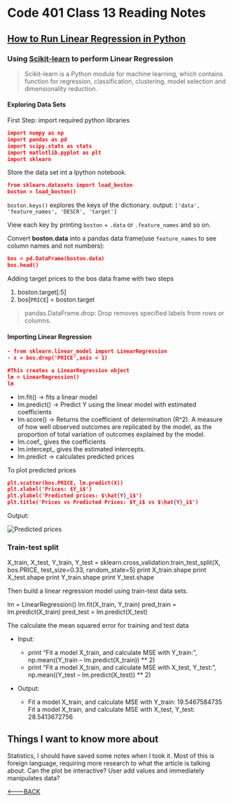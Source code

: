 # Code 401 Class 13 Reading Notes

## [How to Run Linear Regression in Python](https://bigdata-madesimple.com/how-to-run-linear-regression-in-python-scikit-learn/)

### Using [Scikit-learn](https://scikit-learn.org/stable/) to perform Linear Regression

> Scikit-learn is a Python module for machine learning, which contains function for regression, classification, clustering, model selection and dimensionality reduction.

#### Exploring Data Sets

First Step: import required python libraries

```json
import numpy as np
import pandas as pd
import scipy.stats as stats
import matlotlib.pyplot as plt
import sklearn
```

Store the data set int a lpython notebook.

```json
from sklearn.datasets import load_boston
boston = load_boston()
```

`boston.keys()` explores the keys of the dictionary.
output: `['data', 'feature_names', 'DESCR', 'target']`

View each key by printing `boston` + `.data` or `.feature_names` and so on.

Convert **boston.data** into a pandas data frame(use `feature_names` to see column names and not numbers):

```json
bos = pd.DataFrame(boston.data)
bos.head()
```

Adding target prices to the bos data frame with two steps

1. boston.target[:5]
2. bos[`PRICE`] = boston.target

> pandas.DataFrame.drop: Drop removes specified labels from rows or columns.

#### Importing Linear Regression

```json
- from sklearn.linear_model import LinearRegression
- x = bos.drop('PRICE',axis = 1)

#This creates a LinearRegression object
lm = LinearRegression()
lm
```

- lm.fit() -> fits a linear model
- lm.predict() -> Predict Y using the linear model with estimated coefficients
- lm.score() -> Returns the coefficient of determination (R^2). A measure of how well observed outcomes are replicated by the model, as the proportion of total variation of outcomes explained by the model.
- lm.coef_ gives the coefficients
- lm.intercept_ gives the estimated intercepts.
- lm.predict -> calculates predicted prices

To plot predicted prices

```json
plt.scatter(bos.PRICE, lm.predict(X))
plt.xlabel('Prices: $Y_i$')
plt.ylabel('Predicted prices: $\hat{Y}_i$')
plt.title('Prices vs Predicted Prices: $Y_i$ vs $\hat{Y}_i$')
```

Output:

![Predicted prices](https://bigdata-madesimple.com/wp-content/uploads/2016/04/Prices-vs-predicted-prices.png)

### Train-test split

X_train, X_test, Y_train, Y_test = sklearn.cross_validation.train_test_split(X, bos.PRICE, test_size=0.33, random_state=5)
print X_train.shape
print X_test.shape
print Y_train.shape
print Y_test.shape

Then build a linear regression model using train-test data sets.

lm = LinearRegression()
lm.fit(X_train, Y_train)
pred_train = lm.predict(X_train)
pred_test = lm.predict(X_test)

The calculate the mean squared error for training and test data

- Input:
  - print “Fit a model X_train, and calculate MSE with Y_train:”, np.mean((Y_train – lm.predict(X_train)) ** 2)
  - print “Fit a model X_train, and calculate MSE with X_test, Y_test:”, np.mean((Y_test – lm.predict(X_test)) ** 2)

- Output:
  - Fit a model X_train, and calculate MSE with Y_train: 19.5467584735 Fit a model X_train, and calculate MSE with X_test, Y_test: 28.5413672756

## Things I want to know more about

Statistics, I should have saved some notes when I took it.
Most of this is foreign language, requiring more research to what the article is talking about.
Can the plot be interactive? User add values and immediately manipulates data?

[<---BACK](README.md)
